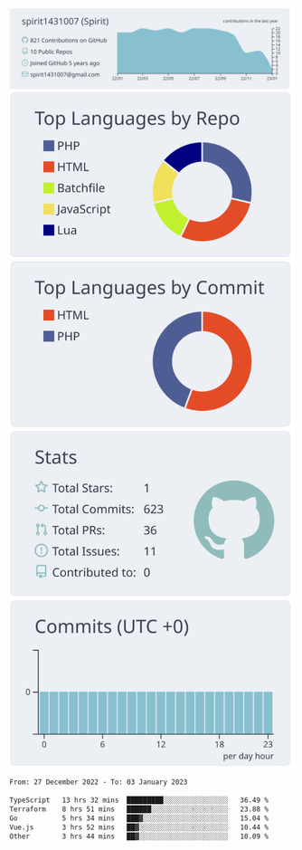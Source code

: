 [![](https://raw.githubusercontent.com/spirit1431007/spirit1431007/master/profile-summary-card-output/nord_bright/0-profile-details.svg)](https://git.io/spiritx)
[![](https://raw.githubusercontent.com/spirit1431007/spirit1431007/master/profile-summary-card-output/nord_bright/1-repos-per-language.svg)](https://git.io/spiritx) [![](https://raw.githubusercontent.com/spirit1431007/spirit1431007/master/profile-summary-card-output/nord_bright/2-most-commit-language.svg)](https://git.io/spiritx)
[![](https://raw.githubusercontent.com/spirit1431007/spirit1431007/master/profile-summary-card-output/nord_bright/3-stats.svg)](https://git.io/spiritx) [![](https://raw.githubusercontent.com/spirit1431007/spirit1431007/master/profile-summary-card-output/nord_bright/4-productive-time.svg)](https://git.io/spiritx)

<!--START_SECTION:waka-->

```text
From: 27 December 2022 - To: 03 January 2023

TypeScript   13 hrs 32 mins  █████████░░░░░░░░░░░░░░░░   36.49 %
Terraform    8 hrs 51 mins   ██████░░░░░░░░░░░░░░░░░░░   23.88 %
Go           5 hrs 34 mins   ███▓░░░░░░░░░░░░░░░░░░░░░   15.04 %
Vue.js       3 hrs 52 mins   ██▓░░░░░░░░░░░░░░░░░░░░░░   10.44 %
Other        3 hrs 44 mins   ██▓░░░░░░░░░░░░░░░░░░░░░░   10.09 %
```

<!--END_SECTION:waka-->
